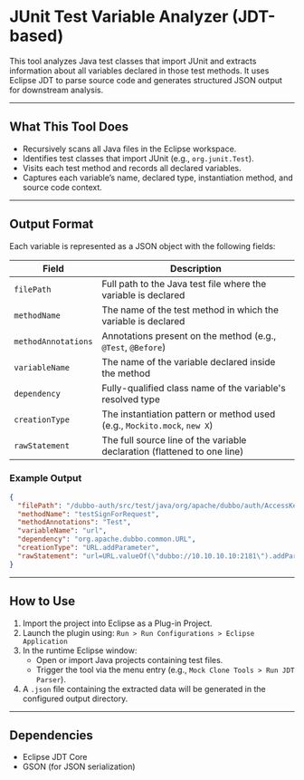 # JUnit Test Variable Analyzer (JDT-based)

This tool analyzes Java test classes that import JUnit and extracts information about all variables declared in those test methods. It uses Eclipse JDT to parse source code and generates structured JSON output for downstream analysis.

---

## What This Tool Does

- Recursively scans all Java files in the Eclipse workspace.
- Identifies test classes that import JUnit (e.g., `org.junit.Test`).
- Visits each test method and records all declared variables.
- Captures each variable’s name, declared type, instantiation method, and source code context.

---

## Output Format

Each variable is represented as a JSON object with the following fields:

| Field              | Description                                                                 |
|--------------------|-----------------------------------------------------------------------------|
| `filePath`         | Full path to the Java test file where the variable is declared             |
| `methodName`       | The name of the test method in which the variable is declared              |
| `methodAnnotations`| Annotations present on the method (e.g., `@Test`, `@Before`)               |
| `variableName`     | The name of the variable declared inside the method                        |
| `dependency`       | Fully-qualified class name of the variable's resolved type                 |
| `creationType`     | The instantiation pattern or method used (e.g., `Mockito.mock`, `new X`)   |
| `rawStatement`     | The full source line of the variable declaration (flattened to one line)   |

### Example Output

```json
{
  "filePath": "/dubbo-auth/src/test/java/org/apache/dubbo/auth/AccessKeyAuthenticatorTest.java",
  "methodName": "testSignForRequest",
  "methodAnnotations": "Test",
  "variableName": "url",
  "dependency": "org.apache.dubbo.common.URL",
  "creationType": "URL.addParameter",
  "rawStatement": "url=URL.valueOf(\"dubbo://10.10.10.10:2181\").addParameter(Constants.ACCESS_KEY_ID_KEY,\"ak\").addParameter(CommonConstants.APPLICATION_KEY,\"test\").addParameter(Constants.SECRET_ACCESS_KEY_KEY,\"sk\")"
}
```

---

## How to Use

1. Import the project into Eclipse as a Plug-in Project.
2. Launch the plugin using:
   `Run > Run Configurations > Eclipse Application`
3. In the runtime Eclipse window:
   - Open or import Java projects containing test files.
   - Trigger the tool via the menu entry (e.g., `Mock Clone Tools > Run JDT Parser`).
4. A `.json` file containing the extracted data will be generated in the configured output directory.

---

## Dependencies

- Eclipse JDT Core
- GSON (for JSON serialization)
